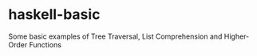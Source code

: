 # haskell-basic
Some basic examples of Tree Traversal, List Comprehension and Higher-Order Functions
